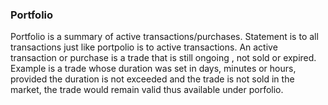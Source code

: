 ### Portfolio

Portfolio is a summary of active transactions/purchases. Statement is to all transactions just like portpolio is to active transactions. An active transaction or purchase is a trade that is still ongoing , not sold or expired. Example is a trade whose duration was set in days, minutes or hours, provided the duration is not exceeded and the trade is not sold in the market, the trade would remain valid thus available under porfolio. 

